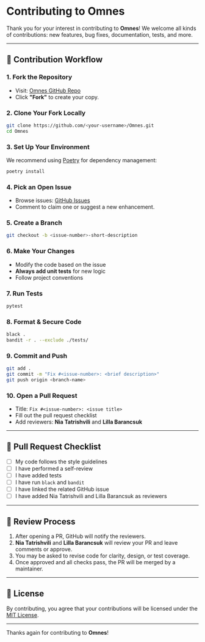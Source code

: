 # Contributing to Omnes

Thank you for your interest in contributing to **Omnes**! We welcome all kinds of contributions: new features, bug fixes, documentation, tests, and more.

---

## 🚀 Contribution Workflow

### 1. Fork the Repository

* Visit: [Omnes GitHub Repo](https://github.com/ntatrishvili/Omnes)
* Click **"Fork"** to create your copy.

### 2. Clone Your Fork Locally

```bash
git clone https://github.com/<your-username>/Omnes.git
cd Omnes
```

### 3. Set Up Your Environment

We recommend using [Poetry](https://python-poetry.org/) for dependency management:

```bash
poetry install
```

### 4. Pick an Open Issue

* Browse issues: [GitHub Issues](https://github.com/ntatrishvili/Omnes/issues)
* Comment to claim one or suggest a new enhancement.

### 5. Create a Branch

```bash
git checkout -b <issue-number>-short-description
```

### 6. Make Your Changes

* Modify the code based on the issue
* **Always add unit tests** for new logic
* Follow project conventions

### 7. Run Tests

```bash
pytest
```

### 8. Format & Secure Code

```bash
black .
bandit -r . --exclude ./tests/
```

### 9. Commit and Push

```bash
git add .
git commit -m "Fix #<issue-number>: <brief description>"
git push origin <branch-name>
```

### 10. Open a Pull Request

* Title: `Fix #<issue-number>: <issue title>`
* Fill out the pull request checklist
* Add reviewers: **Nia Tatrishvili** and **Lilla Barancsuk**

---

## 🔧 Pull Request Checklist

* [ ] My code follows the style guidelines
* [ ] I have performed a self-review
* [ ] I have added tests
* [ ] I have run `black` and `bandit`
* [ ] I have linked the related GitHub issue
* [ ] I have added Nia Tatrishvili and Lilla Barancsuk as reviewers

---

## 📆 Review Process

1. After opening a PR, GitHub will notify the reviewers.
2. **Nia Tatrishvili** and **Lilla Barancsuk** will review your PR and leave comments or approve.
3. You may be asked to revise code for clarity, design, or test coverage.
4. Once approved and all checks pass, the PR will be merged by a maintainer.

---

## 📃 License

By contributing, you agree that your contributions will be licensed under the [MIT License](LICENSE).

---

Thanks again for contributing to **Omnes**!
